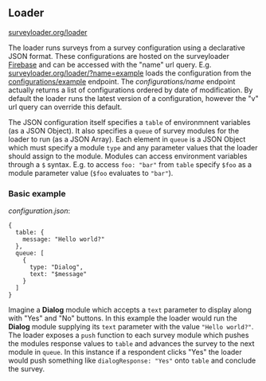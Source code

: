 ## Loader
[surveyloader.org/loader](http://surveyloader.org/loader/)

The loader runs surveys from  a survey configuration using a declarative JSON format. These configurations are hosted on the surveyloader [Firebase](https://www.firebase.com/docs/rest/api/) and can be accessed with the "name" url query. E.g. [surveyloader.org/loader/?name=example](http://surveyloader.org/loader/?name=example) loads the configuration from the [configurations/example](https://surveyloader.firebaseio.com/configurations/example.json) endpoint. The *configurations/*name** endpoint actually returns a list of configurations ordered by date of modification. By default the loader runs the latest version of a configuration, however the "v" url query can override this default.

The JSON configuration itself specifies a `table` of environmnent variables (as a JSON Object). It also specifies a `queue` of survey modules for the loader to run (as a JSON Array). Each element in `queue` is a JSON Object which must specify a module `type` and any parameter values that the loader should assign to the module. Modules can access environment variables through a `$` syntax. E.g. to access `foo: "bar"` from `table` specify `$foo` as a module parameter value (`$foo` evaluates to `"bar"`).

### Basic example
*configuration.json*:
```
{
  table: {
    message: "Hello world?"
  },
  queue: [
    {
      type: "Dialog",
      text: "$message"
    }
  ]
}
```
Imagine a **Dialog** module which accepts a `text` parameter to display along with "Yes" and "No" buttons. In this example the loader would run the **Dialog** module supplying its `text` parameter with the value `"Hello world?"`. The loader exposes a `push` function to each survey module which pushes the modules response values to `table` and advances the survey to the next module in `queue`. In this instance if a respondent clicks "Yes" the loader would push something like `dialogResponse: "Yes"` onto `table` and conclude the survey.